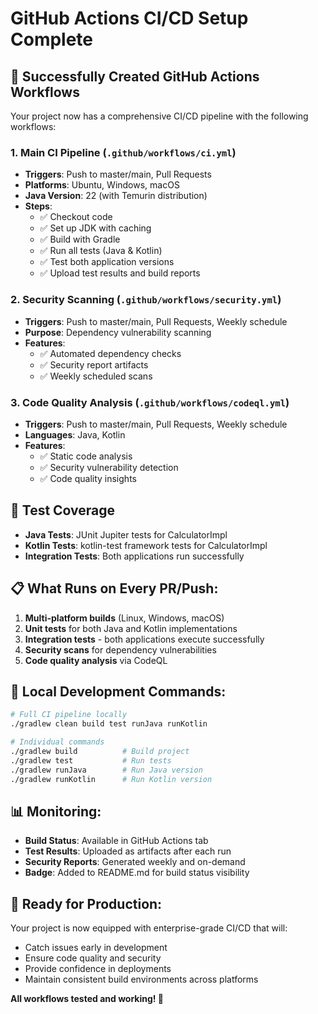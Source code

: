 # GitHub Actions CI/CD Setup Complete

## 🎉 Successfully Created GitHub Actions Workflows

Your project now has a comprehensive CI/CD pipeline with the following workflows:

### 1. **Main CI Pipeline** (`.github/workflows/ci.yml`)
- **Triggers**: Push to master/main, Pull Requests
- **Platforms**: Ubuntu, Windows, macOS
- **Java Version**: 22 (with Temurin distribution)
- **Steps**:
  - ✅ Checkout code
  - ✅ Set up JDK with caching
  - ✅ Build with Gradle
  - ✅ Run all tests (Java & Kotlin)
  - ✅ Test both application versions
  - ✅ Upload test results and build reports

### 2. **Security Scanning** (`.github/workflows/security.yml`)
- **Triggers**: Push to master/main, Pull Requests, Weekly schedule
- **Purpose**: Dependency vulnerability scanning
- **Features**:
  - ✅ Automated dependency checks
  - ✅ Security report artifacts
  - ✅ Weekly scheduled scans

### 3. **Code Quality Analysis** (`.github/workflows/codeql.yml`)
- **Triggers**: Push to master/main, Pull Requests, Weekly schedule
- **Languages**: Java, Kotlin
- **Features**:
  - ✅ Static code analysis
  - ✅ Security vulnerability detection
  - ✅ Code quality insights

## 🧪 Test Coverage
- **Java Tests**: JUnit Jupiter tests for CalculatorImpl
- **Kotlin Tests**: kotlin-test framework tests for CalculatorImpl
- **Integration Tests**: Both applications run successfully

## 📋 What Runs on Every PR/Push:
1. **Multi-platform builds** (Linux, Windows, macOS)
2. **Unit tests** for both Java and Kotlin implementations
3. **Integration tests** - both applications execute successfully
4. **Security scans** for dependency vulnerabilities
5. **Code quality analysis** via CodeQL

## 🔧 Local Development Commands:
```bash
# Full CI pipeline locally
./gradlew clean build test runJava runKotlin

# Individual commands
./gradlew build          # Build project
./gradlew test           # Run tests
./gradlew runJava        # Run Java version
./gradlew runKotlin      # Run Kotlin version
```

## 📊 Monitoring:
- **Build Status**: Available in GitHub Actions tab
- **Test Results**: Uploaded as artifacts after each run
- **Security Reports**: Generated weekly and on-demand
- **Badge**: Added to README.md for build status visibility

## 🚀 Ready for Production:
Your project is now equipped with enterprise-grade CI/CD that will:
- Catch issues early in development
- Ensure code quality and security
- Provide confidence in deployments
- Maintain consistent build environments across platforms

**All workflows tested and working! 🎯**
